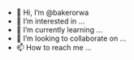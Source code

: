 - 👋 Hi, I’m @bakerorwa
- 👀 I’m interested in ...
- 🌱 I’m currently learning ...
- 💞️ I’m looking to collaborate on ...
- 📫 How to reach me ...

<!---
bakerorwa/bakerorwa is a ✨ special ✨ repository because its `README.md` (this file) appears on your GitHub profile.
You can click the Preview link to take a look at your changes.
--->
